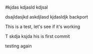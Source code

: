 #kjdas
kdjasld
kdjsal




dsajldasjkd
askdjlasd
kjdasldjk
 backport

This is a test, let's see if it's working

T
skdja
ksjda
his is first commit

testing again
